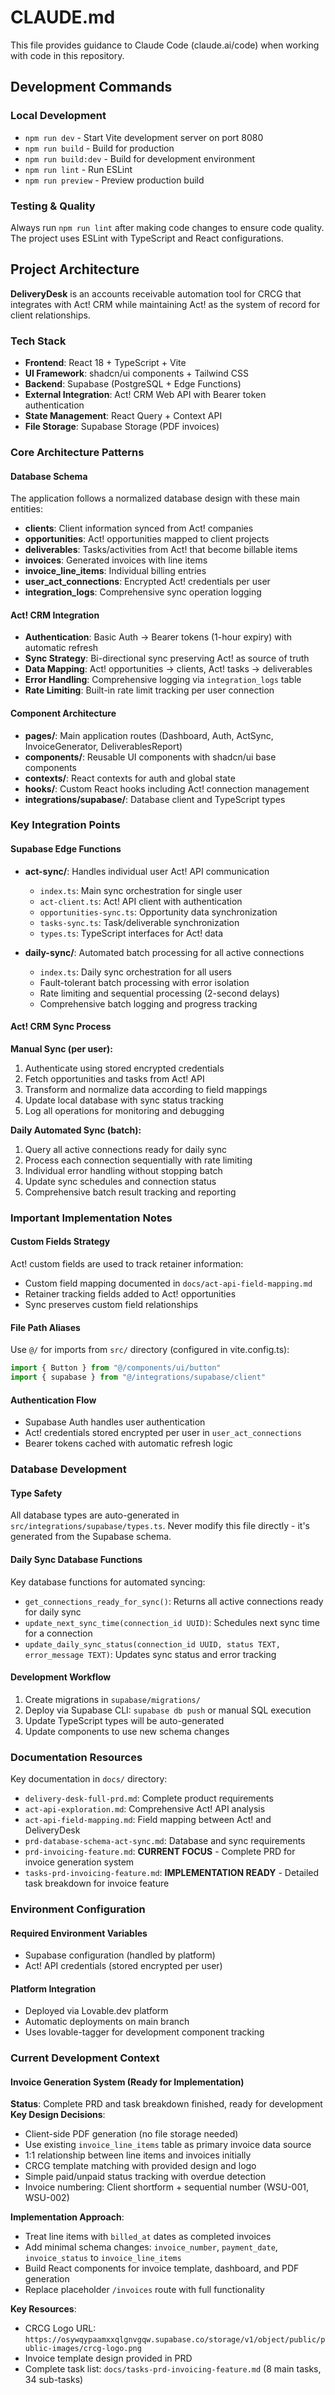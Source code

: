 # CLAUDE.md

This file provides guidance to Claude Code (claude.ai/code) when working with code in this repository.

## Development Commands

### Local Development
- `npm run dev` - Start Vite development server on port 8080
- `npm run build` - Build for production
- `npm run build:dev` - Build for development environment
- `npm run lint` - Run ESLint
- `npm run preview` - Preview production build

### Testing & Quality
Always run `npm run lint` after making code changes to ensure code quality. The project uses ESLint with TypeScript and React configurations.

## Project Architecture

**DeliveryDesk** is an accounts receivable automation tool for CRCG that integrates with Act! CRM while maintaining Act! as the system of record for client relationships.

### Tech Stack
- **Frontend**: React 18 + TypeScript + Vite
- **UI Framework**: shadcn/ui components + Tailwind CSS
- **Backend**: Supabase (PostgreSQL + Edge Functions)
- **External Integration**: Act! CRM Web API with Bearer token authentication
- **State Management**: React Query + Context API
- **File Storage**: Supabase Storage (PDF invoices)

### Core Architecture Patterns

#### Database Schema
The application follows a normalized database design with these main entities:
- **clients**: Client information synced from Act! companies
- **opportunities**: Act! opportunities mapped to client projects
- **deliverables**: Tasks/activities from Act! that become billable items
- **invoices**: Generated invoices with line items
- **invoice_line_items**: Individual billing entries
- **user_act_connections**: Encrypted Act! credentials per user
- **integration_logs**: Comprehensive sync operation logging

#### Act! CRM Integration
- **Authentication**: Basic Auth → Bearer tokens (1-hour expiry) with automatic refresh
- **Sync Strategy**: Bi-directional sync preserving Act! as source of truth
- **Data Mapping**: Act! opportunities → clients, Act! tasks → deliverables
- **Error Handling**: Comprehensive logging via `integration_logs` table
- **Rate Limiting**: Built-in rate limit tracking per user connection

#### Component Architecture
- **pages/**: Main application routes (Dashboard, Auth, ActSync, InvoiceGenerator, DeliverablesReport)
- **components/**: Reusable UI components with shadcn/ui base components
- **contexts/**: React contexts for auth and global state
- **hooks/**: Custom React hooks including Act! connection management
- **integrations/supabase/**: Database client and TypeScript types

### Key Integration Points

#### Supabase Edge Functions
- **act-sync/**: Handles individual user Act! API communication
  - `index.ts`: Main sync orchestration for single user
  - `act-client.ts`: Act! API client with authentication
  - `opportunities-sync.ts`: Opportunity data synchronization
  - `tasks-sync.ts`: Task/deliverable synchronization
  - `types.ts`: TypeScript interfaces for Act! data

- **daily-sync/**: Automated batch processing for all active connections
  - `index.ts`: Daily sync orchestration for all users
  - Fault-tolerant batch processing with error isolation
  - Rate limiting and sequential processing (2-second delays)
  - Comprehensive batch logging and progress tracking

#### Act! CRM Sync Process
**Manual Sync (per user):**
1. Authenticate using stored encrypted credentials
2. Fetch opportunities and tasks from Act! API
3. Transform and normalize data according to field mappings
4. Update local database with sync status tracking
5. Log all operations for monitoring and debugging

**Daily Automated Sync (batch):**
1. Query all active connections ready for daily sync
2. Process each connection sequentially with rate limiting
3. Individual error handling without stopping batch
4. Update sync schedules and connection status
5. Comprehensive batch result tracking and reporting

### Important Implementation Notes

#### Custom Fields Strategy
Act! custom fields are used to track retainer information:
- Custom field mapping documented in `docs/act-api-field-mapping.md`
- Retainer tracking fields added to Act! opportunities
- Sync preserves custom field relationships

#### File Path Aliases
Use `@/` for imports from `src/` directory (configured in vite.config.ts):
```typescript
import { Button } from "@/components/ui/button"
import { supabase } from "@/integrations/supabase/client"
```

#### Authentication Flow
- Supabase Auth handles user authentication
- Act! credentials stored encrypted per user in `user_act_connections`
- Bearer tokens cached with automatic refresh logic

### Database Development

#### Type Safety
All database types are auto-generated in `src/integrations/supabase/types.ts`. Never modify this file directly - it's generated from the Supabase schema.

#### Daily Sync Database Functions
Key database functions for automated syncing:
- `get_connections_ready_for_sync()`: Returns all active connections ready for daily sync
- `update_next_sync_time(connection_id UUID)`: Schedules next sync time for a connection  
- `update_daily_sync_status(connection_id UUID, status TEXT, error_message TEXT)`: Updates sync status and error tracking

#### Development Workflow
1. Create migrations in `supabase/migrations/`
2. Deploy via Supabase CLI: `supabase db push` or manual SQL execution
3. Update TypeScript types will be auto-generated
4. Update components to use new schema changes

### Documentation Resources

Key documentation in `docs/` directory:
- `delivery-desk-full-prd.md`: Complete product requirements
- `act-api-exploration.md`: Comprehensive Act! API analysis
- `act-api-field-mapping.md`: Field mapping between Act! and DeliveryDesk
- `prd-database-schema-act-sync.md`: Database and sync requirements
- `prd-invoicing-feature.md`: **CURRENT FOCUS** - Complete PRD for invoice generation system
- `tasks-prd-invoicing-feature.md`: **IMPLEMENTATION READY** - Detailed task breakdown for invoice feature

### Environment Configuration

#### Required Environment Variables
- Supabase configuration (handled by platform)
- Act! API credentials (stored encrypted per user)

#### Platform Integration
- Deployed via Lovable.dev platform
- Automatic deployments on main branch
- Uses lovable-tagger for development component tracking

### Current Development Context

#### Invoice Generation System (Ready for Implementation)
**Status**: Complete PRD and task breakdown finished, ready for development
**Key Design Decisions**:
- Client-side PDF generation (no file storage needed)
- Use existing `invoice_line_items` table as primary invoice data source
- 1:1 relationship between line items and invoices initially
- CRCG template matching with provided design and logo
- Simple paid/unpaid status tracking with overdue detection
- Invoice numbering: Client shortform + sequential number (WSU-001, WSU-002)

**Implementation Approach**:
- Treat line items with `billed_at` dates as completed invoices
- Add minimal schema changes: `invoice_number`, `payment_date`, `invoice_status` to `invoice_line_items`
- Build React components for invoice template, dashboard, and PDF generation
- Replace placeholder `/invoices` route with full functionality

**Key Resources**:
- CRCG Logo URL: `https://osywqypaamxxqlgnvgqw.supabase.co/storage/v1/object/public/public-images/crcg-logo.png`
- Invoice template design provided in PRD
- Complete task list: `docs/tasks-prd-invoicing-feature.md` (8 main tasks, 34 sub-tasks)